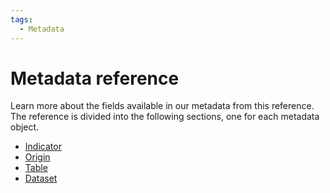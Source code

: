 ```yaml
---
tags:
  - Metadata
---
```


# Metadata reference
Learn more about the fields available in our metadata from this reference. The reference is divided into the following sections, one for each metadata object.


<div class="grid cards" markdown>

- [Indicator](indicator.md)
- [Origin](origin.md)
- [Table](tables.md)
- [Dataset](dataset.md)
</div>
